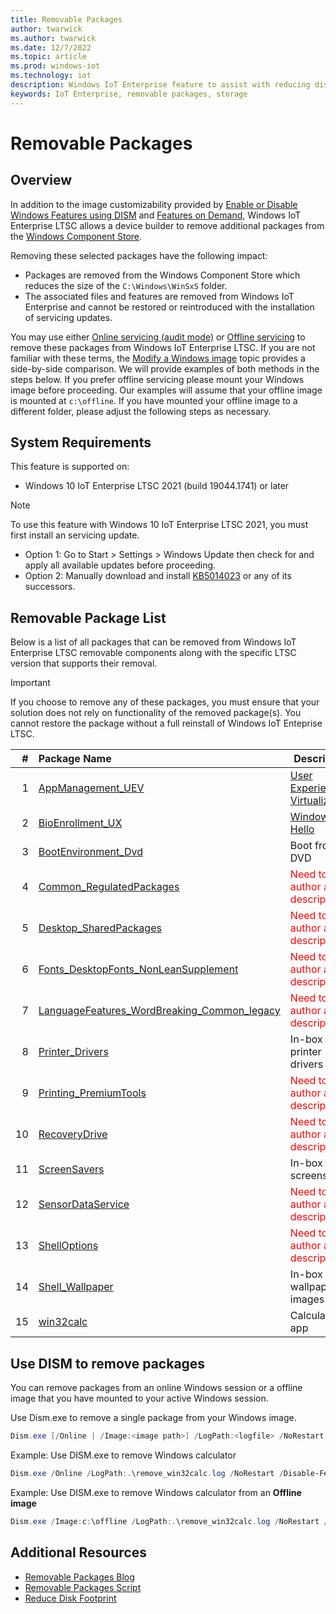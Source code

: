 ```yaml
---
title: Removable Packages
author: twarwick
ms.author: twarwick
ms.date: 12/7/2022
ms.topic: article
ms.prod: windows-iot
ms.technology: iot
description: Windows IoT Enterprise feature to assist with reducing disk footprint
keywords: IoT Enterprise, removable packages, storage
---
```


# Removable Packages
## Overview
In addition to the image customizability provided by [Enable or Disable Windows Features using DISM](https://learn.microsoft.com/windows-hardware/manufacture/desktop/enable-or-disable-windows-features-using-dism) and [Features on Demand](https://learn.microsoft.com/windows-hardware/manufacture/desktop/features-on-demand-v2--capabilities), Windows IoT Enterprise LTSC allows a device builder to remove additional packages from the [Windows Component Store](https://learn.microsoft.com/windows-hardware/manufacture/desktop/manage-the-component-store). 

Removing these selected packages have the following impact:
- Packages are removed from the Windows Component Store which reduces the size of the `C:\Windows\WinSxS` folder.
- The associated files and features are removed from Windows IoT Enterprise and cannot be restored or reintroduced with the installation of servicing updates.

You may use either [Online servicing (audit mode)](https://learn.microsoft.com/windows-hardware/manufacture/desktop/audit-mode-overview) or [Offline servicing](https://learn.microsoft.com/windows-hardware/manufacture/desktop/mount-and-modify-a-windows-image-using-dism) to remove these packages from Windows IoT Enterprise LTSC.  If you are not familiar with these terms, the [Modify a Windows image](https://learn.microsoft.com/windows-hardware/manufacture/desktop/modify-an-image) topic provides a side-by-side comparison. We will provide examples of both methods in the steps below.  If you prefer offline servicing please mount your Windows image before proceeding. Our examples will assume that your offline image is mounted at `c:\offline`.  If you have mounted your offline image to a different folder, please adjust the following steps as necessary. 

## System Requirements
This feature is supported on:
- Windows 10 IoT Enterprise LTSC 2021 (build 19044.1741) or later


> [!Note]
>
> To use this feature with Windows 10 IoT Enterprise LTSC 2021, you must first install an servicing update.  
> - Option 1: Go to Start > Settings > Windows Update then check for and apply all available updates before proceeding.
> - Option 2: Manually download and install  [KB5014023](https://support.microsoft.com/topic/june-2-2022-kb5014023-os-builds-19042-1741-19043-1741-and-19044-1741-preview-65ac6a5d-439a-4e88-b431-a5e2d4e2516a) or any of its successors.
 
## Removable Package List

Below is a list of all packages that can be removed from Windows IoT Enterprise LTSC removable components along with the specific LTSC version that supports their removal. 
> [!Important]
>
>If you choose to remove any of these packages, you must ensure that your  solution does not rely on functionality of the removed package(s). You cannot restore the package without a full reinstall of Windows IoT Enteprise LTSC.


| #| Package Name  | Description  |
|--:|:-------------|--------------|
|  1 |[AppManagement_UEV](./removable-package-details/removable-package-AppManagement_uev.md) | [User Experience Virtualization](https://learn.microsoft.com/windows/configuration/ue-v/uev-for-windows) |
|  2 |[BioEnrollment_UX](./removable-package-details/removable-package-BioEnrollment_UX,md) | [Windows Hello](https://learn.microsoft.com/windows-hardware/design/device-experiences/windows-hello) |
|  3 |[BootEnvironment_Dvd](./removable-package-details/Removable-Package-BootEnvironment_Dvd.md) | Boot from DVD |
|  4 |[Common_RegulatedPackages](./removable-package-details/removable-package-Common_RegulatedPackages.md) |  <span style="color:red"> Need to author a description. </span> |
|  5 |[Desktop_SharedPackages](./removable-package-details/removable-package-Desktop_SharedPackages.md) | <span style="color:red"> Need to author a description. </span>
|  6 |[Fonts_DesktopFonts_NonLeanSupplement](./removable-package-details/removable-package-Fonts_DesktopFonts_NonLeanSupplement.md) | <span style="color:red"> Need to author a description. </span> |
|  7 |[LanguageFeatures_WordBreaking_Common_legacy](./removable-package-details/Removable-Package-LanguageFeatures_WordBreaking_Common_Legacy.md) | <span style="color:red"> Need to author a description. </span>  |
|  8 |[Printer_Drivers](./removable-package-details/Removable-Package-Printer_Drivers.md) | In-box printer drivers  |
|  9 |[Printing_PremiumTools](./removable-package-details/removable-package-Printing_PremiumTools.md) | <span style="color:red"> Need to author a description. </span> |
| 10 |[RecoveryDrive](./removable-package-details/removable-package-RecoveryDrive.md) | <span style="color:red"> Need to author a description. </span> |
| 11 |[ScreenSavers](./removable-package-details/removable-package-ScreenSavers.md) | In-box screensavers  |
| 12 |[SensorDataService](./removable-package-details/Removable-Package-SensorDataService.md) | <span style="color:red"> Need to author a description. </span> |
| 13 |[ShellOptions](./removable-package-details/Removable-Package-ShellOptions.md) | <span style="color:red"> Need to author a description. </span> |
| 14 |[Shell_Wallpaper](./removable-package-details/removable-package-Shell_Wallpaper.md) | In-box wallpaper images | 
| 15 |[win32calc](./removable-package-details/removable-package-win32calc.md) | Calculator app |

## Use DISM to remove packages
You can remove packages from an online Windows session or a offline image that you have mounted to your active Windows session.  

Use Dism.exe to remove a single package from your Windows image.

```powershell
Dism.exe [/Online | /Image:<image path>] /LogPath:<logfile> /NoRestart /Disable-Feature /FeatureName:<package name> /PackageName:@Package
```

Example: Use DISM.exe to remove Windows calculator  
```powershell
Dism.exe /Online /LogPath:.\remove_win32calc.log /NoRestart /Disable-Feature /FeatureName:Microsoft-Windows-win32calc /PackageName:@Package
````

Example: Use DISM.exe to remove Windows calculator from an **Offline image**  
```powershell
Dism.exe /Image:c:\offline /LogPath:.\remove_win32calc.log /NoRestart /Disable-Feature /FeatureName:Microsoft-Windows-win32calc /PackageName:@Package
````

## Additional Resources
* [Removable Packages Blog](https://aka.ms/RemovablePackagesBlog)
* [Removable Packages Script](https://aka.ms/RemovablePackagesScript)
* [Reduce Disk Footprint](/windows/iot/iot-enterprise/optimize-your-device/reduce-disk-footprint)
